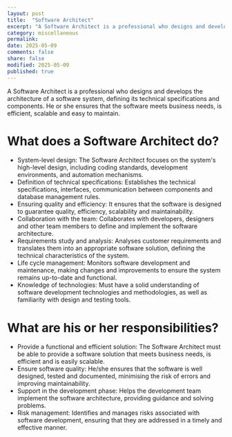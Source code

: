 ```yaml
---
layout: post
title:  "Software Architect"
excerpt: "A Software Architect is a professional who designs and develops the architecture of a software system"
category: miscellaneous
permalink: 
date: 2025-05-09
comments: false
share: false
modified: 2025-05-09
published: true
---
```


A Software Architect is a professional who designs and develops the architecture of a software system, defining its technical specifications and components. He or she ensures that the software meets business needs, is efficient, scalable and easy to maintain.

# What does a Software Architect do?

* System-level design:
The Software Architect focuses on the system's high-level design, including coding standards, development environments, and automation mechanisms. 
* Definition of technical specifications:
Establishes the technical specifications, interfaces, communication between components and database management rules. 
* Ensuring quality and efficiency:
It ensures that the software is designed to guarantee quality, efficiency, scalability and maintainability. 
* Collaboration with the team:
Collaborates with developers, designers and other team members to define and implement the software architecture. 
* Requirements study and analysis:
Analyses customer requirements and translates them into an appropriate software solution, defining the technical characteristics of the system. 
* Life cycle management:
Monitors software development and maintenance, making changes and improvements to ensure the system remains up-to-date and functional. 
* Knowledge of technologies:
Must have a solid understanding of software development technologies and methodologies, as well as familiarity with design and testing tools. 

# What are his or her responsibilities?
* Provide a functional and efficient solution:
The Software Architect must be able to provide a software solution that meets business needs, is efficient and is easily scalable. 
* Ensure software quality:
He/she ensures that the software is well designed, tested and documented, minimising the risk of errors and improving maintainability. 
* Support in the development phase:
Helps the development team implement the software architecture, providing guidance and solving problems. 
* Risk management:
Identifies and manages risks associated with software development, ensuring that they are addressed in a timely and effective manner. 